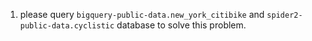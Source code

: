 1. please query `bigquery-public-data.new_york_citibike` and `spider2-public-data.cyclistic` database to solve this problem.